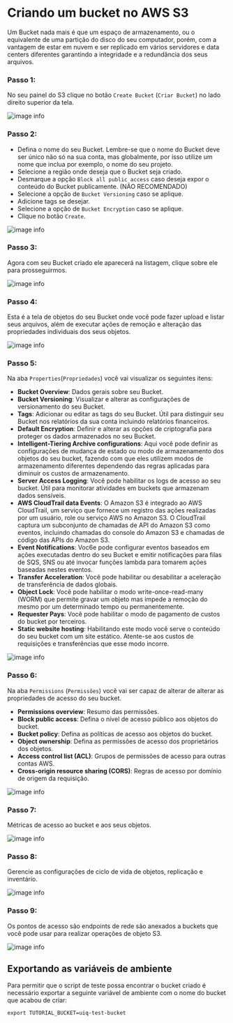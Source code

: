 # Criando um bucket no AWS S3

Um Bucket nada mais é que um espaço de armazenamento, ou o equivalente de uma partição do disco do seu computador,
porém, com a vantagem de estar em nuvem e ser replicado em vários servidores e data centers diferentes garantindo
a integridade e a redundância dos seus arquivos.

### Passo 1:
No seu painel do S3 clique no botão `Create Bucket` (`Criar Bucket`) no lado direito superior da tela.

![image info](./images/S3/step-1.png)

### Passo 2:
- Defina o nome do seu Bucket. Lembre-se que o nome do Bucket deve ser único não só na sua conta, mas globalmente,
por isso utilize um nome que inclua por exemplo, o nome do seu projeto.
- Selecione a região onde deseja que o Bucket seja criado.
- Desmarque a opção `Block all public access` caso deseja expor o conteúdo do Bucket publicamente. (NÃO RECOMENDADO)
- Selecione a opção de `Bucket Versioning` caso se aplique.
- Adicione tags se desejar.
- Selecione a opção de `Bucket Encryption` caso se aplique.
- Clique no botão `Create`.

![image info](./images/S3/step-2.png)

### Passo 3:
Agora com seu Bucket criado ele aparecerá na listagem, clique sobre ele para prosseguirmos.

![image info](./images/S3/step-3.png)

### Passo 4:
Esta é a tela de objetos do seu Bucket onde você pode fazer upload e listar seus arquivos, além de executar 
ações de remoção e alteração das propriedades individuais dos seus objetos.

![image info](./images/S3/step-4.png)

### Passo 5:
Na aba `Properties`(`Propriedades`) você vai visualizar os seguintes itens:
- **Bucket Overview**: Dados gerais sobre seu Bucket.
- **Bucket Versioning**: Visualizar e alterar as configurações de versionamento do seu Bucket.
- **Tags**: Adicionar ou editar as tags do seu Bucket. Útil para distinguir seu Bucket nos relatórios da sua conta
incluindo relatórios financeiros.
- **Default Encryption**: Definir e alterar as opções de criptografia para proteger os dados armazenados no seu Bucket.
- **Intelligent-Tiering Archive configurations**: Aqui você pode definir as configurações de mudança de estado ou modo
de armazenamento dos objetos do seu bucket, fazendo com que eles utilizem modos de armazenamento diferentes dependendo
das regras aplicadas para diminuir os custos de armazenamento.
- **Server Access Logging**: Você pode habilitar os logs de acesso ao seu bucket. Útil para monitorar atividades em
buckets que armazenam dados sensíveis.
- **AWS CloudTrail data Events**: O Amazon S3 é integrado ao AWS CloudTrail, um serviço que fornece um registro das 
ações realizadas por um usuário, role ou serviço AWS no Amazon S3. O CloudTrail captura um subconjunto de 
chamadas de API do Amazon S3 como eventos, incluindo chamadas do console do Amazon S3 e chamadas de código das 
APIs do Amazon S3.
- **Event Notifications**: Voc6e pode configurar eventos baseados em ações executadas dentro do seu Bucket e emitir
notificações para filas de SQS, SNS ou até invocar funções lambda para tomarem ações baseadas nestes eventos.
- **Transfer Acceleration**: Você pode habilitar ou desabilitar a aceleração de transferência de dados globais.
- **Object Lock**: Você pode habilitar o modo write-once-read-many (WORM) que permite gravar um objeto mas impede a 
remoção do mesmo por um determinado tempo ou permanentemente.
- **Requester Pays**: Você pode habilitar o modo de pagamento de custos do bucket por terceiros.
- **Static website hosting**: Habilitando este modo você serve o conteúdo do seu bucket com um site estático. Atente-se
aos custos de requisições e transferências que esse modo incorre.

![image info](./images/S3/step-5.png)

### Passo 6:
Na aba `Permissions` (`Permissões`) você vai ser capaz de alterar de alterar as propriedades de acesso do seu bucket.
- **Permissions overview**: Resumo das permissões.
- **Block public access**: Defina o nível de acesso público aos objetos do bucket.
- **Bucket policy**: Defina as políticas de acesso aos objetos do bucket.
- **Object ownership**: Defina as permissões de acesso dos proprietários dos objetos.
- **Access control list (ACL)**: Grupos de permissões de acesso para outras contas AWS. 
- **Cross-origin resource sharing (CORS)**: Regras de acesso por domínio de origem da requisição.

![image info](./images/S3/step-6.png)

### Passo 7:
Métricas de acesso ao bucket e aos seus objetos.

![image info](./images/S3/step-7.png)

### Passo 8:
Gerencie as configurações de ciclo de vida de objetos, replicação e inventário.

![image info](./images/S3/step-8.png)

### Passo 9:
Os pontos de acesso são endpoints de rede são anexados a buckets que você pode usar para 
realizar operações de objeto S3.

![image info](./images/S3/step-9.png)

## Exportando as variáveis de ambiente

Para permitir que o script de teste possa encontrar o bucket criado é necessário exportar a seguinte variável de 
ambiente com o nome do bucket que acabou de criar:

```shell
export TUTORIAL_BUCKET=uiq-test-bucket
```




